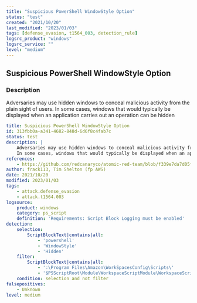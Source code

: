 ```yaml
---
title: "Suspicious PowerShell WindowStyle Option"
status: "test"
created: "2021/10/20"
last_modified: "2023/01/03"
tags: [defense_evasion, t1564_003, detection_rule]
logsrc_product: "windows"
logsrc_service: ""
level: "medium"
---
```


## Suspicious PowerShell WindowStyle Option

### Description

Adversaries may use hidden windows to conceal malicious activity from the plain sight of users.
In some cases, windows that would typically be displayed when an application carries out an operation can be hidden


```yml
title: Suspicious PowerShell WindowStyle Option
id: 313fbb0a-a341-4682-848d-6d6f8c4fab7c
status: test
description: |
    Adversaries may use hidden windows to conceal malicious activity from the plain sight of users.
    In some cases, windows that would typically be displayed when an application carries out an operation can be hidden
references:
    - https://github.com/redcanaryco/atomic-red-team/blob/f339e7da7d05f6057fdfcdd3742bfcf365fee2a9/atomics/T1564.003/T1564.003.md
author: frack113, Tim Shelton (fp AWS)
date: 2021/10/20
modified: 2023/01/03
tags:
    - attack.defense_evasion
    - attack.t1564.003
logsource:
    product: windows
    category: ps_script
    definition: 'Requirements: Script Block Logging must be enabled'
detection:
    selection:
        ScriptBlockText|contains|all:
            - 'powershell'
            - 'WindowStyle'
            - 'Hidden'
    filter:
        ScriptBlockText|contains|all:
            - ':\Program Files\Amazon\WorkSpacesConfig\Scripts\'
            - '$PSScriptRoot\Module\WorkspaceScriptModule\WorkspaceScriptModule'
    condition: selection and not filter
falsepositives:
    - Unknown
level: medium

```

